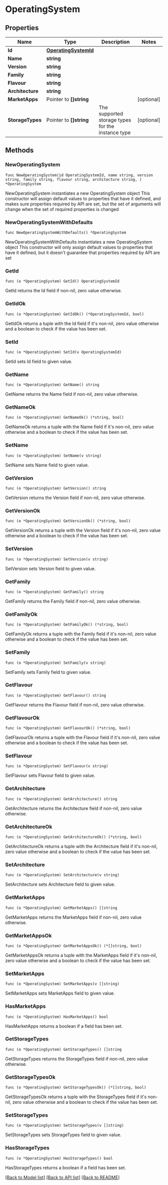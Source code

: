 # OperatingSystem

## Properties

Name | Type | Description | Notes
------------ | ------------- | ------------- | -------------
**Id** | [**OperatingSystemId**](OperatingSystemId.md) |  | 
**Name** | **string** |  | 
**Version** | **string** |  | 
**Family** | **string** |  | 
**Flavour** | **string** |  | 
**Architecture** | **string** |  | 
**MarketApps** | Pointer to **[]string** |  | [optional] 
**StorageTypes** | Pointer to **[]string** | The supported storage types for the instance type | [optional] 

## Methods

### NewOperatingSystem

`func NewOperatingSystem(id OperatingSystemId, name string, version string, family string, flavour string, architecture string, ) *OperatingSystem`

NewOperatingSystem instantiates a new OperatingSystem object
This constructor will assign default values to properties that have it defined,
and makes sure properties required by API are set, but the set of arguments
will change when the set of required properties is changed

### NewOperatingSystemWithDefaults

`func NewOperatingSystemWithDefaults() *OperatingSystem`

NewOperatingSystemWithDefaults instantiates a new OperatingSystem object
This constructor will only assign default values to properties that have it defined,
but it doesn't guarantee that properties required by API are set

### GetId

`func (o *OperatingSystem) GetId() OperatingSystemId`

GetId returns the Id field if non-nil, zero value otherwise.

### GetIdOk

`func (o *OperatingSystem) GetIdOk() (*OperatingSystemId, bool)`

GetIdOk returns a tuple with the Id field if it's non-nil, zero value otherwise
and a boolean to check if the value has been set.

### SetId

`func (o *OperatingSystem) SetId(v OperatingSystemId)`

SetId sets Id field to given value.


### GetName

`func (o *OperatingSystem) GetName() string`

GetName returns the Name field if non-nil, zero value otherwise.

### GetNameOk

`func (o *OperatingSystem) GetNameOk() (*string, bool)`

GetNameOk returns a tuple with the Name field if it's non-nil, zero value otherwise
and a boolean to check if the value has been set.

### SetName

`func (o *OperatingSystem) SetName(v string)`

SetName sets Name field to given value.


### GetVersion

`func (o *OperatingSystem) GetVersion() string`

GetVersion returns the Version field if non-nil, zero value otherwise.

### GetVersionOk

`func (o *OperatingSystem) GetVersionOk() (*string, bool)`

GetVersionOk returns a tuple with the Version field if it's non-nil, zero value otherwise
and a boolean to check if the value has been set.

### SetVersion

`func (o *OperatingSystem) SetVersion(v string)`

SetVersion sets Version field to given value.


### GetFamily

`func (o *OperatingSystem) GetFamily() string`

GetFamily returns the Family field if non-nil, zero value otherwise.

### GetFamilyOk

`func (o *OperatingSystem) GetFamilyOk() (*string, bool)`

GetFamilyOk returns a tuple with the Family field if it's non-nil, zero value otherwise
and a boolean to check if the value has been set.

### SetFamily

`func (o *OperatingSystem) SetFamily(v string)`

SetFamily sets Family field to given value.


### GetFlavour

`func (o *OperatingSystem) GetFlavour() string`

GetFlavour returns the Flavour field if non-nil, zero value otherwise.

### GetFlavourOk

`func (o *OperatingSystem) GetFlavourOk() (*string, bool)`

GetFlavourOk returns a tuple with the Flavour field if it's non-nil, zero value otherwise
and a boolean to check if the value has been set.

### SetFlavour

`func (o *OperatingSystem) SetFlavour(v string)`

SetFlavour sets Flavour field to given value.


### GetArchitecture

`func (o *OperatingSystem) GetArchitecture() string`

GetArchitecture returns the Architecture field if non-nil, zero value otherwise.

### GetArchitectureOk

`func (o *OperatingSystem) GetArchitectureOk() (*string, bool)`

GetArchitectureOk returns a tuple with the Architecture field if it's non-nil, zero value otherwise
and a boolean to check if the value has been set.

### SetArchitecture

`func (o *OperatingSystem) SetArchitecture(v string)`

SetArchitecture sets Architecture field to given value.


### GetMarketApps

`func (o *OperatingSystem) GetMarketApps() []string`

GetMarketApps returns the MarketApps field if non-nil, zero value otherwise.

### GetMarketAppsOk

`func (o *OperatingSystem) GetMarketAppsOk() (*[]string, bool)`

GetMarketAppsOk returns a tuple with the MarketApps field if it's non-nil, zero value otherwise
and a boolean to check if the value has been set.

### SetMarketApps

`func (o *OperatingSystem) SetMarketApps(v []string)`

SetMarketApps sets MarketApps field to given value.

### HasMarketApps

`func (o *OperatingSystem) HasMarketApps() bool`

HasMarketApps returns a boolean if a field has been set.

### GetStorageTypes

`func (o *OperatingSystem) GetStorageTypes() []string`

GetStorageTypes returns the StorageTypes field if non-nil, zero value otherwise.

### GetStorageTypesOk

`func (o *OperatingSystem) GetStorageTypesOk() (*[]string, bool)`

GetStorageTypesOk returns a tuple with the StorageTypes field if it's non-nil, zero value otherwise
and a boolean to check if the value has been set.

### SetStorageTypes

`func (o *OperatingSystem) SetStorageTypes(v []string)`

SetStorageTypes sets StorageTypes field to given value.

### HasStorageTypes

`func (o *OperatingSystem) HasStorageTypes() bool`

HasStorageTypes returns a boolean if a field has been set.


[[Back to Model list]](../README.md#documentation-for-models) [[Back to API list]](../README.md#documentation-for-api-endpoints) [[Back to README]](../README.md)


